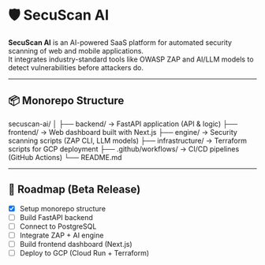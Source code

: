 # 🛡️ SecuScan AI

**SecuScan AI** is an AI-powered SaaS platform for automated security scanning of web and mobile applications.  
It integrates industry-standard tools like OWASP ZAP and AI/LLM models to detect vulnerabilities before attackers do.

---

## 📦 Monorepo Structure

secuscan-ai/
│
├── backend/ → FastAPI application (API & logic)
├── frontend/ → Web dashboard built with Next.js
├── engine/ → Security scanning scripts (ZAP CLI, LLM models)
├── infrastructure/ → Terraform scripts for GCP deployment
├── .github/workflows/ → CI/CD pipelines (GitHub Actions)
└── README.md


---

## 🚀 Roadmap (Beta Release)

- [x] Setup monorepo structure
- [ ] Build FastAPI backend
- [ ] Connect to PostgreSQL
- [ ] Integrate ZAP + AI engine
- [ ] Build frontend dashboard (Next.js)
- [ ] Deploy to GCP (Cloud Run + Terraform)
